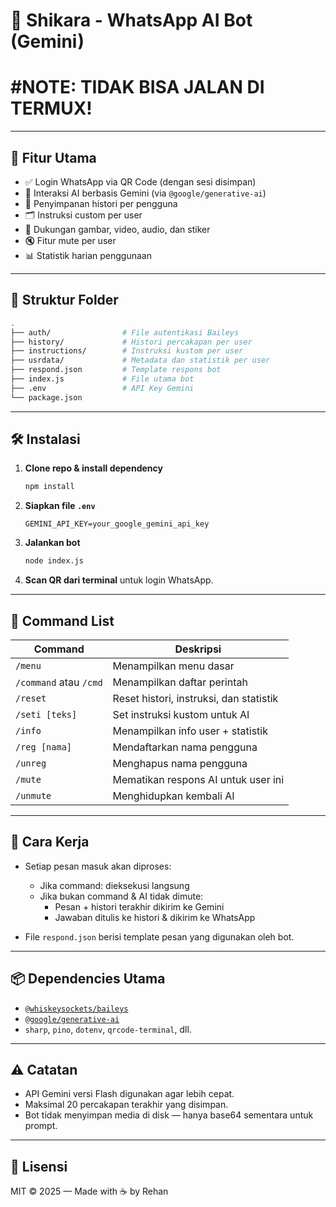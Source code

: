 # 🤖 Shikara - WhatsApp AI Bot (Gemini)

# #NOTE: TIDAK BISA JALAN DI TERMUX!
---

## 🚀 Fitur Utama

- ✅ Login WhatsApp via QR Code (dengan sesi disimpan)
- 🧠 Interaksi AI berbasis Gemini (via `@google/generative-ai`)
- 🧾 Penyimpanan histori per pengguna
- 🗂 Instruksi custom per user
- 🎨 Dukungan gambar, video, audio, dan stiker
- 🔇 Fitur mute per user
- 📊 Statistik harian penggunaan

---

## 🧱 Struktur Folder

```bash
.
├── auth/                # File autentikasi Baileys
├── history/             # Histori percakapan per user
├── instructions/        # Instruksi kustom per user
├── usrdata/             # Metadata dan statistik per user
├── respond.json         # Template respons bot
├── index.js             # File utama bot
├── .env                 # API Key Gemini
└── package.json
```

---

## 🛠 Instalasi

1. **Clone repo & install dependency**
   ```bash
   npm install
   ```

2. **Siapkan file `.env`**
   ```
   GEMINI_API_KEY=your_google_gemini_api_key
   ```

3. **Jalankan bot**
   ```bash
   node index.js
   ```

4. **Scan QR dari terminal** untuk login WhatsApp.

---

## 💬 Command List

| Command             | Deskripsi                                      |
|---------------------|-----------------------------------------------|
| `/menu`             | Menampilkan menu dasar                        |
| `/command` atau `/cmd` | Menampilkan daftar perintah                |
| `/reset`            | Reset histori, instruksi, dan statistik       |
| `/seti [teks]`      | Set instruksi kustom untuk AI                 |
| `/info`             | Menampilkan info user + statistik             |
| `/reg [nama]`       | Mendaftarkan nama pengguna                    |
| `/unreg`            | Menghapus nama pengguna                       |
| `/mute`             | Mematikan respons AI untuk user ini          |
| `/unmute`           | Menghidupkan kembali AI                      |

---

## 🤖 Cara Kerja

- Setiap pesan masuk akan diproses:
  - Jika command: dieksekusi langsung
  - Jika bukan command & AI tidak dimute:
    - Pesan + histori terakhir dikirim ke Gemini
    - Jawaban ditulis ke histori & dikirim ke WhatsApp

- File `respond.json` berisi template pesan yang digunakan oleh bot.

---

## 📦 Dependencies Utama

- [`@whiskeysockets/baileys`](https://github.com/WhiskeySockets/Baileys)
- [`@google/generative-ai`](https://www.npmjs.com/package/@google/generative-ai)
- `sharp`, `pino`, `dotenv`, `qrcode-terminal`, dll.

---

## ⚠️ Catatan

- API Gemini versi Flash digunakan agar lebih cepat.
- Maksimal 20 percakapan terakhir yang disimpan.
- Bot tidak menyimpan media di disk — hanya base64 sementara untuk prompt.

---

## 📜 Lisensi

MIT © 2025 — Made with ☕ by Rehan
